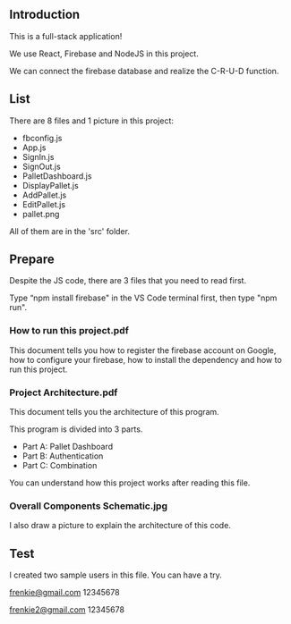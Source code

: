 ## Introduction
This is a full-stack application!

We use React, Firebase and NodeJS in this project.

We can connect the firebase database and realize the C-R-U-D function.


## List
There are 8 files and 1 picture in this project:

- fbconfig.js
- App.js
- SignIn.js
- SignOut.js
- PalletDashboard.js
- DisplayPallet.js
- AddPallet.js
- EditPallet.js
- pallet.png

All of them are in the 'src' folder.

## Prepare
Despite the JS code, there are 3 files that you need to read first.

Type “npm install firebase" in the VS Code terminal first, then type "npm run". 

### How to run this project.pdf

This document tells you how to register the firebase account on Google, 
how to configure your firebase, how to install the dependency and
how to run this project.

### Project Architecture.pdf
 
This document tells you the architecture of this program.

This program is divided into 3 parts.

- Part A: Pallet Dashboard
- Part B: Authentication
- Part C: Combination

You can understand how this project works after reading this file.

### Overall Components Schematic.jpg

I also draw a picture to explain the architecture of this code.

## Test
I created two sample users in this file. You can have a try.

frenkie@gmail.com 12345678

frenkie2@gmail.com 12345678
